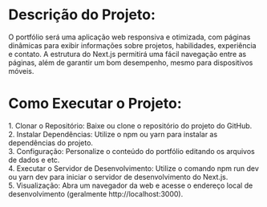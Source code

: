 <h1>Descrição do Projeto:</h1>

<p>
  O portfólio será uma aplicação web responsiva e otimizada, com páginas dinâmicas para exibir informações sobre projetos, habilidades, experiência e contato. A estrutura do Next.js permitirá uma fácil navegação entre as páginas, além de garantir um bom desempenho, mesmo para dispositivos móveis.

</p>

<h1>Como Executar o Projeto:</h1>

<p>
  1. Clonar o Repositório: Baixe ou clone o repositório do projeto do GitHub. <br/>
  2. Instalar Dependências: Utilize o npm ou yarn para instalar as dependências do projeto. <br/>
  3. Configuração: Personalize o conteúdo do portfólio editando os arquivos de dados e etc. <br/>
  4. Executar o Servidor de Desenvolvimento: Utilize o comando npm run dev ou yarn dev para iniciar o servidor de desenvolvimento do Next.js. <br/>
  5. Visualização: Abra um navegador da web e acesse o endereço local de desenvolvimento (geralmente http://localhost:3000).
</p>
